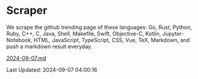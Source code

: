 # Scraper

We scrape the github trending page of these languages: Go, Rust, Python, Ruby, C++, C, Java, Shell, Makefile, Swift, Objective-C, Kotlin, Jupyter-Notebook, HTML, JavaScript, TypeScript, CSS, Vue, TeX, Markdown, and push a markdown result everyday.

[2024-09-07.md](https://github.com/yangwenmai/github-trending-backup/blob/master/2024-09-07.md)

Last Updated: 2024-09-07 04:00:16